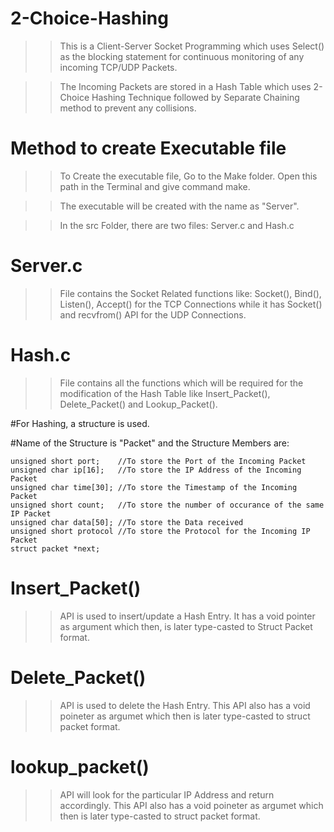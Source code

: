 # 2-Choice-Hashing

>> This is a Client-Server Socket Programming which uses Select() as the blocking statement for continuous monitoring of any incoming TCP/UDP Packets.

>> The Incoming Packets are stored in a Hash Table which uses 2-Choice Hashing Technique followed by Separate Chaining method to prevent any collisions.

# Method to create Executable file
>> To Create the executable file, Go to the Make folder. Open this path in the Terminal and give command make.

>> The executable will be created with the name as "Server". 

>> In the src Folder, there are two files: Server.c and Hash.c

# Server.c 
>> File contains the Socket Related functions like: Socket(), Bind(), Listen(), Accept() for the TCP Connections while it has Socket() and recvfrom() API for the UDP Connections.

# Hash.c 
>> File contains all the functions which will be required for the modification of the Hash Table like Insert_Packet(), Delete_Packet() and Lookup_Packet().

#For Hashing, a structure is used. 

#Name of the Structure is "Packet" and the Structure Members are:

  	unsigned short port;    //To store the Port of the Incoming Packet
	unsigned char ip[16];   //To store the IP Address of the Incoming Packet
	unsigned char time[30]; //To store the Timestamp of the Incoming Packet
	unsigned short count;   //To store the number of occurance of the same IP Packet
	unsigned char data[50]; //To store the Data received
	unsigned short protocol //To store the Protocol for the Incoming IP Packet
	struct packet *next;    


# Insert_Packet() 
>> API is used to insert/update a Hash Entry. It has a void pointer as argument which then, is later type-casted to Struct Packet format.

# Delete_Packet() 
>> API is used to delete the Hash Entry. This API also has a void poineter as argumet which then is later type-casted to struct packet format.

# lookup_packet() 
>> API will look for the particular IP Address and return accordingly. This API also has a void poineter as argumet which then is later type-casted to struct packet format.

